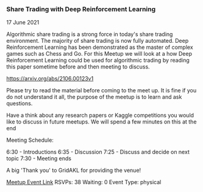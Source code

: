 ### Share Trading with Deep Reinforcement Learning
17 June 2021

Algorithmic share trading is a strong force in today's share trading environment. The majority of share trading is now fully automated. Deep Reinforcement Learning has been demonstrated as the master of complex games such as Chess and Go. For this Meetup we will look at a how Deep Reinforcement Learning could be used for algorithmic trading by reading this paper sometime before and then meeting to discuss.

https://arxiv.org/abs/2106.00123v1

Please try to read the material before coming to the meet up. It is fine if you do not understand it all, the purpose of the meetup is to learn and ask questions.

Have a think about any research papers or Kaggle competitions you would like to discuss in future meetups. We will spend a few minutes on this at the end

Meeting Schedule:

6:30 - Introductions
6:35 - Discussion
7:25 - Discuss and decide on next topic
7:30 - Meeting ends

A big 'Thank you' to GridAKL for providing the venue!

[Meetup Event Link](https://www.meetup.com/Data-Science-Discussion-Auckland/events/277720900)
RSVPs: 38
Waiting: 0
Event Type: physical
